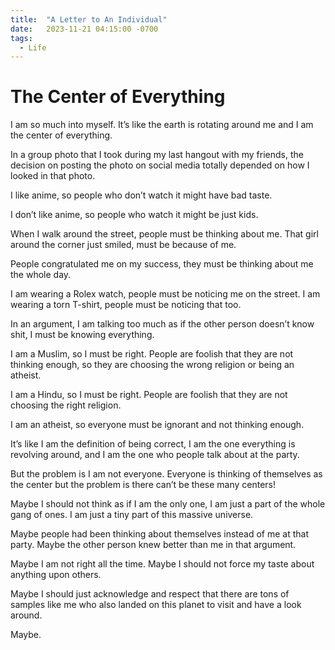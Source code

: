 ```yaml
---
title:  "A Letter to An Individual"
date:   2023-11-21 04:15:00 -0700
tags:
  - Life
---
```




# The Center of Everything

I am so much into myself. It’s like the earth is rotating around me and I am the center of everything.

In a group photo that I took during my last hangout with my friends, the decision on posting the photo on social media totally depended on how I looked in that photo.

I like anime, so people who don’t watch it might have bad taste.

I don’t like anime, so people who watch it might be just kids.

When I walk around the street, people must be thinking about me. That girl around the corner just smiled, must be because of me.

People congratulated me on my success, they must be thinking about me the whole day.

I am wearing a Rolex watch, people must be noticing me on the street. I am wearing a torn T-shirt, people must be noticing that too.

In an argument, I am talking too much as if the other person doesn’t know shit, I must be knowing everything.

I am a Muslim, so I must be right. People are foolish that they are not thinking enough, so they are choosing the wrong religion or being an atheist.

I am a Hindu, so I must be right. People are foolish that they are not choosing the right religion.

I am an atheist, so everyone must be ignorant and not thinking enough.

It’s like I am the definition of being correct, I am the one everything is revolving around, and I am the one who people talk about at the party.

But the problem is I am not everyone. Everyone is thinking of themselves as the center but the problem is there can’t be these many centers!

Maybe I should not think as if I am the only one, I am just a part of the whole gang of ones. I am just a tiny part of this massive universe.

Maybe people had been thinking about themselves instead of me at that party. Maybe the other person knew better than me in that argument.

Maybe I am not right all the time. Maybe I should not force my taste about anything upon others.

Maybe I should just acknowledge and respect that there are tons of samples like me who also landed on this planet to visit and have a look around.

Maybe.

